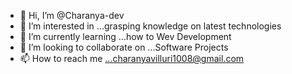 - 👋 Hi, I’m @Charanya-dev
- 👀 I’m interested in ...grasping knowledge on latest technologies 
- 🌱 I’m currently learning ...how to Wev Development
- 💞️ I’m looking to collaborate on ...Software Projects
- 📫 How to reach me ...charanyavilluri1008@gmail.com

<!---
Charanya-dev/Charanya-dev is a ✨ special ✨ repository because its `README.md` (this file) appears on your GitHub profile.
You can click the Preview link to take a look at your changes.
--->
